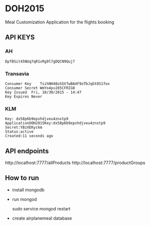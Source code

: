 # DOH2015
Meal Customization Application for the flights booking

## API KEYS

### AH 
	DpfBSit45NUq7qR1vRg9l7gDQCN9Quj7

### Transavia

	Consumer Key	TsihNH48oSGV7wBA4F9oTbJqGtOS1fox
	Consumer Secret	WmYo4pv285CFRIG0
	Key Issued	Fri, 10/30/2015 - 14:47
	Key Expires	Never

### KLM

	Key: dx58p6b9epshdjveu4znxtp9
	ApplicationDOH2015Key:dx58p6b9epshdjveu4znxtp9
	Secret:YBzXEKyckm
	Status:active
	Created:11 seconds ago

## API endpoints

   http://localhost:7777/allProducts
   http://localhost:7777/productGroups

## How to run

* install mongodb
* run mongod

    sudo service mongod restart

* create airplanemeal database

